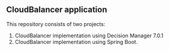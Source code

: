 ## CloudBalancer application
This repository consists of two projects:
1. CloudBalancer implementation using Decision Manager 7.0.1
2. CloudBalancer implementation using Spring Boot.
